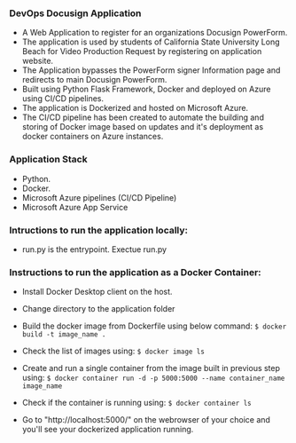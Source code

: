 ### DevOps Docusign Application

- A Web Application to register for an organizations Docusign PowerForm.
- The application is used by students of California State University Long Beach for Video Production Request by registering on application website.
- The Application bypasses the PowerForm signer Information page and redirects to main Docusign PowerForm.
- Built using Python Flask Framework, Docker and deployed on Azure using CI/CD pipelines.
- The application is Dockerized and hosted on Microsoft Azure.
- The CI/CD pipeline has been created to automate the building and storing of Docker image based on updates and it's deployment as docker containers on Azure instances.

### Application Stack
- Python.
- Docker.
- Microsoft Azure pipelines (CI/CD Pipeline)
- Microsoft Azure App Service

### Intructions to run the application locally:
- run.py is the entrypoint. Exectue run.py

### Instructions to run the application as a Docker Container:
- Install Docker Desktop client on the host.
- Change directory to the application folder
- Build the docker image from Dockerfile using below command:
`$ docker build -t image_name .`

- Check the list of images using:
`$ docker image ls`

- Create and run a single container from the image built in previous step using:
`$ docker container run -d -p 5000:5000 --name container_name image_name`

- Check if the container is running using:
`$ docker container ls`

- Go to "http://localhost:5000/" on the webrowser of your choice and you'll see your dockerized application running.
